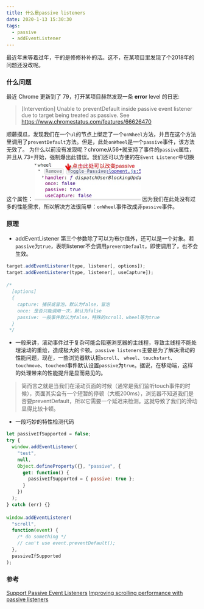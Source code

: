 ```yaml
---
title: 什么是passive listeners
date: 2020-1-13 15:30:30
tags:
  - passive
  - addEventListener
---
```


最近年末等着过年，干的是修修补补的活。这不，在某项目里发现了个2018年的问题还没改呢。

<!--more-->

### 什么问题

最近 Chrome 更新到了 79，打开某项目赫然发现一条 **error** level 的日志:

> [Intervention] Unable to preventDefault inside passive event listener due to target being treated as passive. See https://www.chromestatus.com/features/66626470

顺藤摸瓜，发现我们在一个`ul`的节点上绑定了一个`onWheel`方法，并且在这个方法里调用了`preventDefault`方法。但是，此处`onWheel`是一个`passive`事件，该方法无效了。
为什么以前没有发现呢？chrome从56+就支持了事件的`passive`属性，并且从 73+开始，强制爆出此错误。我们还可以方便的在`Event Listener`中切换这个属性：
![](/post-images/passive-flag.png)
因为我们在此处没有过多的性能需求，所以解决方法很简单：`onWheel`事件改成非`passive`事件。

### 原理
- addEventListener 第三个参数除了可以为布尔值外，还可以是一个对象。若`passive`为`true`，表明listener不会调用`preventDefault`，即使调用了，也不会生效。
``` javascript
target.addEventListener(type, listener[, options]);
target.addEventListener(type, listener[, useCapture]);

/*
  [options]
  { 
    capture: 捕获或冒泡，默认为false，冒泡
    once: 是否只能调用一次，默认为false
    passive: 一般事件默认为false，特殊的scroll、wheel等为true
  }
 */
```
- 一般来讲，滚动事件过于复杂可能会阻塞浏览器的主线程，导致主线程不能处理滚动的重绘，造成极大的卡顿。`passive listeners`主要是为了解决滑动的性能问题，现在，一些浏览器默认把`scroll`、 `wheel`、`touchstart`、`touchmove`、`touchend`事件默认设置`passive`为`true`。据说，在移动端，这样的处理带来的性能提升是显而易见的。

> 简而言之就是当我们在滚动页面的时候（通常是我们监听touch事件的时候），页面其实会有一个短暂的停顿（大概200ms），浏览器不知道我们是否要preventDefault，所以它需要一个延迟来检测。这就导致了我们的滑动显得比较卡顿。

- 一段巧妙的特性检测代码
```javascript
let passiveIfSupported = false;
try {
  window.addEventListener(
    "test",
    null,
    Object.defineProperty({}, "passive", {
      get: function() {
        passiveIfSupported = { passive: true };
      }
    })
  );
} catch (err) {}

window.addEventListener(
  "scroll",
  function(event) {
    /* do something */
    // can't use event.preventDefault();
  },
  passiveIfSupported
);
```
### 参考
[Support Passive Event Listeners](https://github.com/facebook/react/issues/6436)
[Improving scrolling performance with passive listeners](https://developer.mozilla.org/en-US/docs/Web/API/EventTarget/addEventListener#Improving_scrolling_performance_with_passive_listeners)